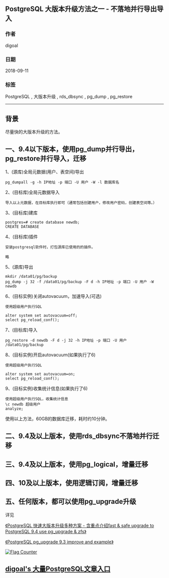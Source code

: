 ## PostgreSQL 大版本升级方法之一 - 不落地并行导出导入  
                                                           
### 作者                                                           
digoal                                                           
                                                           
### 日期                                                           
2018-09-11                                                         
                                                           
### 标签                                                           
PostgreSQL , 大版本升级 , rds_dbsync , pg_dump , pg_restore       
                                                           
----                                                           
                                                           
## 背景   
尽量快的大版本升级的方法。   
  
## 一、9.4以下版本，使用pg_dump并行导出，pg_restore并行导入，迁移  
  
1、(源库)全局元数据(用户、表空间)导出  
  
```  
pg_dumpall -g -h IP地址 -p 端口 -U 用户 -W -l 数据库名  
```  
  
2、(目标库)全局元数据导入  
  
```  
导入以上元数据，在目标库执行即可（通常包括创建用户，修改用户密码，创建表空间等。）  
```  
  
3、(目标库)建库  
  
```  
postgres=# create database newdb;  
CREATE DATABASE  
```  
  
4、(目标库)插件  
  
```  
安装postgresql软件时，打包源库已使用的的插件。  
  
略  
```  
  
5、(源库)导出  
  
```  
mkdir /data01/pg/backup  
pg_dump -j 32 -f /data01/pg/backup -F d -h IP地址 -p 端口 -U 用户 -W newdb   
```  
  
6、(目标实例)关闭autovacuum，加速导入(可选)  
  
```  
使用超级用户执行SQL  
  
alter system set autovacuum=off;  
select pg_reload_conf();  
```  
  
7、(目标库)导入  
  
```  
pg_restore -d newdb -F d -j 32 -h IP地址 -p 端口 -U 用户 /data01/pg/backup  
```  
  
8、(目标实例)开启autovacuum(如果执行了6)  
  
```  
使用超级用户执行SQL  
  
alter system set autovacuum=on;  
select pg_reload_conf();  
```  
  
9、(目标实例)收集统计信息(如果执行了6)  
  
```  
使用超级用户执行SQL，收集统计信息  
\c newdb 超级用户  
analyze;  
```  
  
使用以上方法，60GB的数据库迁移，耗时约10分钟。    
  
## 二、9.4及以上版本，使用rds_dbsync不落地并行迁移  
  
## 三、9.4及以上版本，使用pg_logical，增量迁移  
  
## 四、10及以上版本，使用逻辑订阅，增量迁移  
  
## 五、任何版本，都可以使用pg_upgrade升级
详见   
  
[《PostgreSQL 快速大版本升级多种方案 - 含重点介绍fast & safe upgrade to PostgreSQL 9.4 use pg_upgrade & zfs》](../201412/20141219_01.md)  
  
[《PostgreSQL pg_upgrade 9.3 improve and example》](../201305/20130520_01.md)  
  
  
<a rel="nofollow" href="http://info.flagcounter.com/h9V1"  ><img src="http://s03.flagcounter.com/count/h9V1/bg_FFFFFF/txt_000000/border_CCCCCC/columns_2/maxflags_12/viewers_0/labels_0/pageviews_0/flags_0/"  alt="Flag Counter"  border="0"  ></a>  
  
  
## [digoal's 大量PostgreSQL文章入口](https://github.com/digoal/blog/blob/master/README.md "22709685feb7cab07d30f30387f0a9ae")
  
